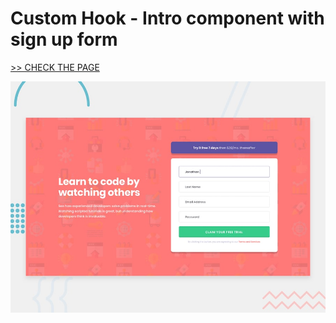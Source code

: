 # Custom Hook - Intro component with sign up form

[>> CHECK THE PAGE](https://katarzyna-wolowska-05-custom-hook.netlify.app)

![Design preview for the Intro component with sign up form coding challenge](./src/design/desktop-preview.jpg)
